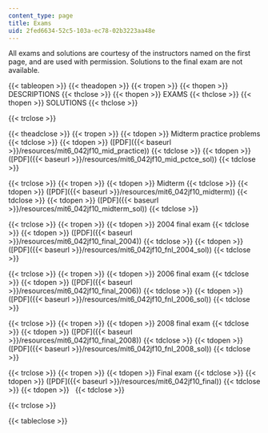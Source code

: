 ```yaml
---
content_type: page
title: Exams
uid: 2fed6634-52c5-103a-ec78-02b3223aa48e
---
```


All exams and solutions are courtesy of the instructors named on the first page, and are used with permission. Solutions to the final exam are not available.

{{< tableopen >}}
{{< theadopen >}}
{{< tropen >}}
{{< thopen >}}
DESCRIPTIONS
{{< thclose >}}
{{< thopen >}}
EXAMS
{{< thclose >}}
{{< thopen >}}
SOLUTIONS
{{< thclose >}}

{{< trclose >}}

{{< theadclose >}}
{{< tropen >}}
{{< tdopen >}}
Midterm practice problems
{{< tdclose >}}
{{< tdopen >}}
([PDF]({{< baseurl >}}/resources/mit6_042jf10_mid_practice))
{{< tdclose >}}
{{< tdopen >}}
([PDF]({{< baseurl >}}/resources/mit6_042jf10_mid_pctce_sol))
{{< tdclose >}}

{{< trclose >}}
{{< tropen >}}
{{< tdopen >}}
Midterm
{{< tdclose >}}
{{< tdopen >}}
([PDF]({{< baseurl >}}/resources/mit6_042jf10_midterm))
{{< tdclose >}}
{{< tdopen >}}
([PDF]({{< baseurl >}}/resources/mit6_042jf10_midterm_sol))
{{< tdclose >}}

{{< trclose >}}
{{< tropen >}}
{{< tdopen >}}
2004 final exam
{{< tdclose >}}
{{< tdopen >}}
([PDF]({{< baseurl >}}/resources/mit6_042jf10_final_2004))
{{< tdclose >}}
{{< tdopen >}}
([PDF]({{< baseurl >}}/resources/mit6_042jf10_fnl_2004_sol))
{{< tdclose >}}

{{< trclose >}}
{{< tropen >}}
{{< tdopen >}}
2006 final exam
{{< tdclose >}}
{{< tdopen >}}
([PDF]({{< baseurl >}}/resources/mit6_042jf10_final_2006))
{{< tdclose >}}
{{< tdopen >}}
([PDF]({{< baseurl >}}/resources/mit6_042jf10_fnl_2006_sol))
{{< tdclose >}}

{{< trclose >}}
{{< tropen >}}
{{< tdopen >}}
2008 final exam
{{< tdclose >}}
{{< tdopen >}}
([PDF]({{< baseurl >}}/resources/mit6_042jf10_final_2008))
{{< tdclose >}}
{{< tdopen >}}
([PDF]({{< baseurl >}}/resources/mit6_042jf10_fnl_2008_sol))
{{< tdclose >}}

{{< trclose >}}
{{< tropen >}}
{{< tdopen >}}
Final exam
{{< tdclose >}}
{{< tdopen >}}
([PDF]({{< baseurl >}}/resources/mit6_042jf10_final))
{{< tdclose >}}
{{< tdopen >}}
 
{{< tdclose >}}

{{< trclose >}}

{{< tableclose >}}